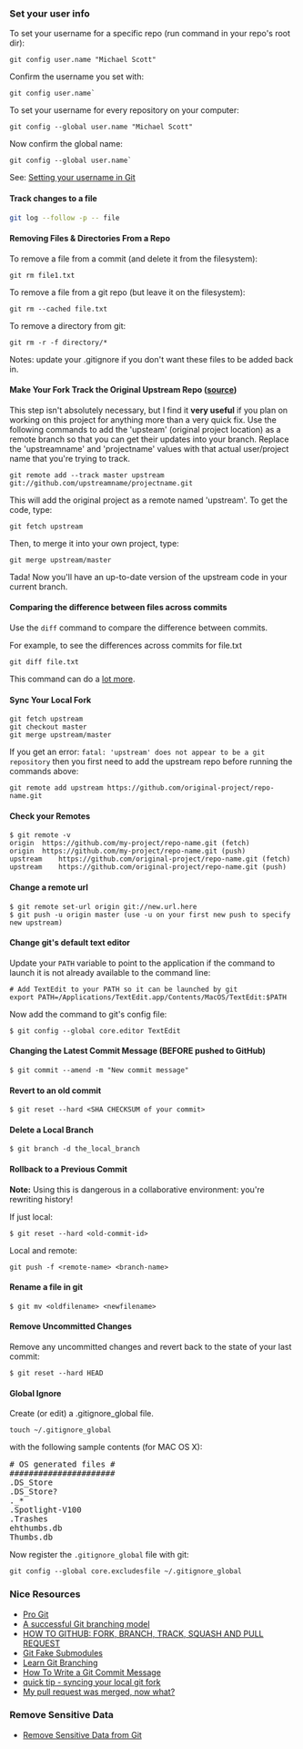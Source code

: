 ### Set your user info

To set your username for a specific repo (run command in your repo's root dir):
```
git config user.name "Michael Scott"
```

Confirm the username you set with:
```
git config user.name`
```

To set your username for every repository on your computer:
```
git config --global user.name "Michael Scott"
```

Now confirm the global name:
```
git config --global user.name`
```

See: [Setting your username in Git](https://help.github.com/articles/setting-your-username-in-git/)

#### Track changes to a file

```sh
git log --follow -p -- file
```

#### Removing Files & Directories From a Repo

To remove a file from a commit (and delete it from the filesystem):
```
git rm file1.txt
```

To remove a file from a git repo (but leave it on the filesystem):
```
git rm --cached file.txt
```

To remove a directory from git:
```
git rm -r -f directory/*
```

Notes: update your .gitignore if you don't want these files to be added back in.


#### Make Your Fork Track the Original Upstream Repo ([source](https://gun.io/blog/how-to-github-fork-branch-and-pull-request/))

This step isn't absolutely necessary, but I find it **very useful** if you plan on working on this project for anything more than a very quick fix. Use the following commands to add the 'upsteam' (original project location) as a remote branch so that you can get their updates into your branch. Replace the 'upstreamname' and 'projectname' values with that actual user/project name that you're trying to track.
```
git remote add --track master upstream git://github.com/upstreamname/projectname.git
```
This will add the original project as a remote named 'upstream'. To get the code, type:
```
git fetch upstream
```
Then, to merge it into your own project, type:
```
git merge upstream/master
```
Tada! Now you'll have an up-to-date version of the upstream code in your current branch.


#### Comparing the difference between files across commits

Use the `diff` command to compare the difference between commits.

For example, to see the differences across commits for file.txt

 ```
 git diff file.txt
 ```

This command can do a [lot more](http://git-scm.com/docs/git-diff).

#### Sync Your Local Fork

```
git fetch upstream
git checkout master
git merge upstream/master
```

If you get an error: `fatal: 'upstream' does not appear to be a git repository` then you first need to add the upstream repo before running the commands above:

```
git remote add upstream https://github.com/original-project/repo-name.git
```

#### Check your Remotes

```
$ git remote -v
origin	https://github.com/my-project/repo-name.git (fetch)
origin	https://github.com/my-project/repo-name.git (push)
upstream	https://github.com/original-project/repo-name.git (fetch)
upstream	https://github.com/original-project/repo-name.git (push)
```

#### Change a remote url

```
$ git remote set-url origin git://new.url.here
$ git push -u origin master (use -u on your first new push to specify new upstream)
```

#### Change git's default text editor

Update your `PATH` variable to point to the application if the command to launch it is not already available to the command line:
```
# Add TextEdit to your PATH so it can be launched by git
export PATH=/Applications/TextEdit.app/Contents/MacOS/TextEdit:$PATH
```

Now add the command to git's config file:

```
$ git config --global core.editor TextEdit
```

#### Changing the Latest Commit Message (BEFORE pushed to GitHub)

```
$ git commit --amend -m "New commit message"
```

#### Revert to an old commit

```
$ git reset --hard <SHA CHECKSUM of your commit>
```

#### Delete a Local Branch

```
$ git branch -d the_local_branch
```

#### Rollback to a Previous Commit

**Note:** Using this is dangerous in a collaborative environment: you're rewriting history!

If just local:
```
$ git reset --hard <old-commit-id>
```

Local and remote:

```
git push -f <remote-name> <branch-name>
```

#### Rename a file in git

```
$ git mv <oldfilename> <newfilename>
```

#### Remove Uncommitted Changes

Remove any uncommitted changes and revert back to the state of your last commit:

```
$ git reset --hard HEAD
```

#### Global Ignore

Create (or edit) a .gitignore_global file.

```
touch ~/.gitignore_global
```

with the following sample contents (for MAC OS X): 

<pre>
# OS generated files #
######################
.DS_Store
.DS_Store?
._*
.Spotlight-V100
.Trashes
ehthumbs.db
Thumbs.db
</pre>

Now register the `.gitignore_global` file with git:

```
git config --global core.excludesfile ~/.gitignore_global
```


### Nice Resources

- [Pro Git](http://git-scm.com/book/en/v2)
- [A successful Git branching model](http://nvie.com/posts/a-successful-git-branching-model/)
- [HOW TO GITHUB: FORK, BRANCH, TRACK, SQUASH AND PULL REQUEST](https://gun.io/blog/how-to-github-fork-branch-and-pull-request/)
- [Git Fake Submodules](http://debuggable.com/posts/git-fake-submodules:4b563ee4-f3cc-4061-967e-0e48cbdd56cb)
- [Learn Git Branching](http://learngitbranching.js.org/)
- [How To Write a Git Commit Message](http://chris.beams.io/posts/git-commit/)
- [quick tip - syncing your local git fork](http://harlankellaway.com/blog/2014/11/19/git-syncing-local-fork/)
- [My pull request was merged, now what?](http://stackoverflow.com/a/12772000/3960969)

### Remove Sensitive Data

- [Remove Sensitive Data from Git](https://help.github.com/articles/remove-sensitive-data/)

